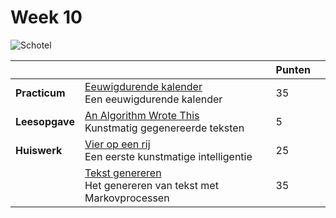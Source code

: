# Week 10

![Schotel](/images/saucer.png)

|                |                                                                                                    | Punten |   |
|----------------|----------------------------------------------------------------------------------------------------|--------|---|
| **Practicum**  | [Eeuwigdurende kalender](/problems/eeuwigdurende_kalender/index)<br>Een eeuwigdurende kalender        | 35     |   |
| **Leesopgave** | [An Algorithm Wrote This](/readings/an_algorithm_wrote_this.md)<br>Kunstmatig gegenereerde teksten | 5      |   |
| **Huiswerk**   | [Vier op een rij](/problems/vier_op_een_rij/index)<br>Een eerste kunstmatige intelligentie            | 25     |   |
|                | [Tekst genereren](/problems/tekst_genereren/index)<br>Het genereren van tekst met Markovprocessen     | 35     |   |
